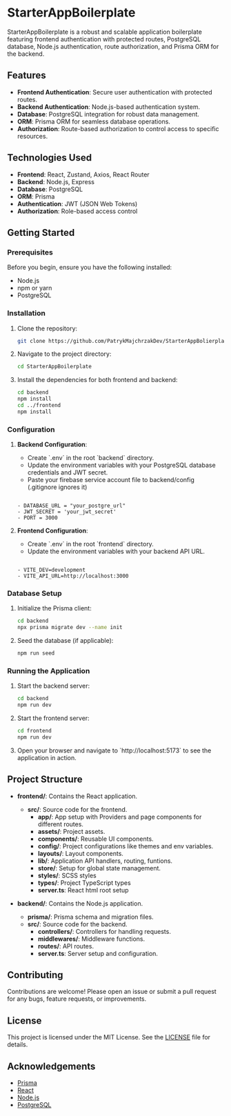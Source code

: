 # StarterAppBoilerplate

StarterAppBoilerplate is a robust and scalable application boilerplate featuring frontend authentication with protected routes, PostgreSQL database, Node.js authentication, route authorization, and Prisma ORM for the backend.

## Features

- **Frontend Authentication**: Secure user authentication with protected routes.
- **Backend Authentication**: Node.js-based authentication system.
- **Database**: PostgreSQL integration for robust data management.
- **ORM**: Prisma ORM for seamless database operations.
- **Authorization**: Route-based authorization to control access to specific resources.

## Technologies Used

- **Frontend**: React, Zustand, Axios, React Router
- **Backend**: Node.js, Express
- **Database**: PostgreSQL
- **ORM**: Prisma
- **Authentication**: JWT (JSON Web Tokens)
- **Authorization**: Role-based access control

## Getting Started

### Prerequisites

Before you begin, ensure you have the following installed:

- Node.js
- npm or yarn
- PostgreSQL

### Installation

1. Clone the repository:

   ```sh
   git clone https://github.com/PatrykMajchrzakDev/StarterAppBolierplate.git
   ```

2. Navigate to the project directory:

   ```sh
   cd StarterAppBoilerplate
   ```

3. Install the dependencies for both frontend and backend:

   ```sh
   cd backend
   npm install
   cd ../frontend
   npm install
   ```

### Configuration

1. **Backend Configuration**:

   - Create \`.env\` in the root \`backend\` directory.
   - Update the environment variables with your PostgreSQL database credentials and JWT secret.
   - Paste your firebase service account file to backend/config (.gitignore ignores it)

   ```env

   - DATABASE_URL = "your_postgre_url"
   - JWT_SECRET = 'your_jwt_secret'
   - PORT = 3000
   ```

2. **Frontend Configuration**:

   - Create \`.env\` in the root \`frontend\` directory.
   - Update the environment variables with your backend API URL.

   ```env

   - VITE_DEV=development
   - VITE_API_URL=http://localhost:3000
   ```

### Database Setup

1. Initialize the Prisma client:

   ```sh
   cd backend
   npx prisma migrate dev --name init
   ```

2. Seed the database (if applicable):

   ```sh
   npm run seed
   ```

### Running the Application

1. Start the backend server:

   ```sh
   cd backend
   npm run dev
   ```

2. Start the frontend server:

   ```sh
   cd frontend
   npm run dev
   ```

3. Open your browser and navigate to \`http://localhost:5173\` to see the application in action.

## Project Structure

- **frontend/**: Contains the React application.

  - **src/**: Source code for the frontend.
    - **app/**: App setup with Providers and page components for different routes.
    - **assets/**: Project assets.
    - **components/**: Reusable UI components.
    - **config/**: Project configurations like themes and env variables.
    - **layouts/**: Layout components.
    - **lib/**: Application API handlers, routing, funtions.
    - **store/**: Setup for global state management.
    - **styles/**: SCSS styles
    - **types/**: Project TypeScript types
    - **server.ts**: React html root setup

- **backend/**: Contains the Node.js application.
  - **prisma/**: Prisma schema and migration files.
  - **src/**: Source code for the backend.
    - **controllers/**: Controllers for handling requests.
    - **middlewares/**: Middleware functions.
    - **routes/**: API routes.
    - **server.ts**: Server setup and configuration.

## Contributing

Contributions are welcome! Please open an issue or submit a pull request for any bugs, feature requests, or improvements.

## License

This project is licensed under the MIT License. See the [LICENSE](LICENSE) file for details.

## Acknowledgements

- [Prisma](https://www.prisma.io/)
- [React](https://reactjs.org/)
- [Node.js](https://nodejs.org/)
- [PostgreSQL](https://www.postgresql.org/)
